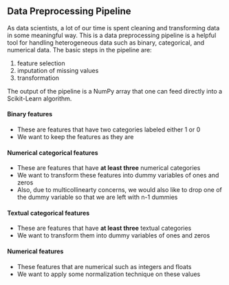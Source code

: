 ## Data Preprocessing Pipeline

As data scientists, a lot of our time is spent cleaning and transforming data in some meaningful way. This is a data preprocessing pipeline is a helpful tool for handling heterogeneous data such as binary, categorical, and numerical data. The basic steps in the pipeline are:

 1. feature selection
 2. imputation of missing values
 3. transformation

The output of the pipeline is a NumPy array that one can feed directly into a Scikit-Learn algorithm.

#### Binary features
- These are features that have two categories labeled either 1 or 0
- We want to keep the features as they are

#### Numerical categorical features
- These are features that have **at least three** numerical categories
- We want to transform these features into dummy variables of ones and zeros
- Also, due to multicollinearty concerns, we would also like to drop one of the dummy variable so that we are left with n-1 dummies

#### Textual categorical features
- These are features that have **at least three** textual categories
- We want to transform them into dummy variables of ones and zeros

#### Numerical features
- These features that are numerical such as integers and floats
- We want to apply some normalization technique on these values

